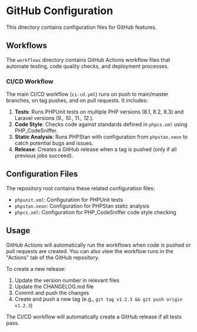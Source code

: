 # GitHub Configuration

This directory contains configuration files for GitHub features.

## Workflows

The `workflows` directory contains GitHub Actions workflow files that automate testing, code quality checks, and deployment processes.

### CI/CD Workflow

The main CI/CD workflow (`ci-cd.yml`) runs on push to main/master branches, on tag pushes, and on pull requests. It includes:

1. **Tests**: Runs PHPUnit tests on multiple PHP versions (8.1, 8.2, 8.3) and Laravel versions (9.*, 10.*, 11.*, 12.*).
2. **Code Style**: Checks code against standards defined in `phpcs.xml` using PHP_CodeSniffer.
3. **Static Analysis**: Runs PHPStan with configuration from `phpstan.neon` to catch potential bugs and issues.
4. **Release**: Creates a GitHub release when a tag is pushed (only if all previous jobs succeed).

## Configuration Files

The repository root contains these related configuration files:

- `phpunit.xml`: Configuration for PHPUnit tests
- `phpstan.neon`: Configuration for PHPStan static analysis
- `phpcs.xml`: Configuration for PHP_CodeSniffer code style checking

## Usage

GitHub Actions will automatically run the workflows when code is pushed or pull requests are created. You can also view the workflow runs in the "Actions" tab of the GitHub repository.

To create a new release:

1. Update the version number in relevant files
2. Update the CHANGELOG.md file
3. Commit and push the changes
4. Create and push a new tag (e.g., `git tag v1.2.3 && git push origin v1.2.3`)

The CI/CD workflow will automatically create a GitHub release if all tests pass.
